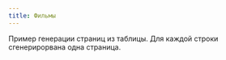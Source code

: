 ```yaml
---
title: Фильмы
---
```


Пример генерации страниц из таблицы. Для каждой строки сгенерирорвана одна страница.
